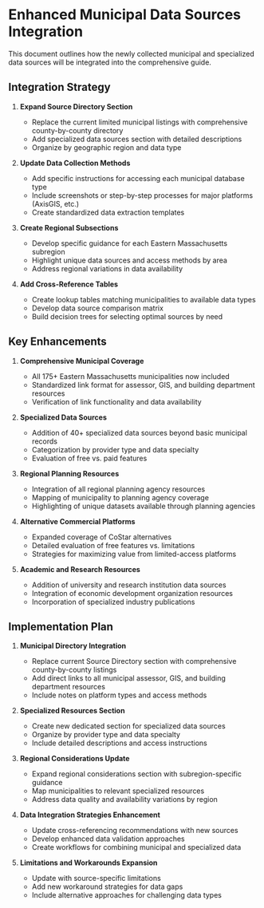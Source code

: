# Enhanced Municipal Data Sources Integration

This document outlines how the newly collected municipal and specialized data sources will be integrated into the comprehensive guide.

## Integration Strategy

1. **Expand Source Directory Section**
   - Replace the current limited municipal listings with comprehensive county-by-county directory
   - Add specialized data sources section with detailed descriptions
   - Organize by geographic region and data type

2. **Update Data Collection Methods**
   - Add specific instructions for accessing each municipal database type
   - Include screenshots or step-by-step processes for major platforms (AxisGIS, etc.)
   - Create standardized data extraction templates

3. **Create Regional Subsections**
   - Develop specific guidance for each Eastern Massachusetts subregion
   - Highlight unique data sources and access methods by area
   - Address regional variations in data availability

4. **Add Cross-Reference Tables**
   - Create lookup tables matching municipalities to available data types
   - Develop data source comparison matrix
   - Build decision trees for selecting optimal sources by need

## Key Enhancements

1. **Comprehensive Municipal Coverage**
   - All 175+ Eastern Massachusetts municipalities now included
   - Standardized link format for assessor, GIS, and building department resources
   - Verification of link functionality and data availability

2. **Specialized Data Sources**
   - Addition of 40+ specialized data sources beyond basic municipal records
   - Categorization by provider type and data specialty
   - Evaluation of free vs. paid features

3. **Regional Planning Resources**
   - Integration of all regional planning agency resources
   - Mapping of municipality to planning agency coverage
   - Highlighting of unique datasets available through planning agencies

4. **Alternative Commercial Platforms**
   - Expanded coverage of CoStar alternatives
   - Detailed evaluation of free features vs. limitations
   - Strategies for maximizing value from limited-access platforms

5. **Academic and Research Resources**
   - Addition of university and research institution data sources
   - Integration of economic development organization resources
   - Incorporation of specialized industry publications

## Implementation Plan

1. **Municipal Directory Integration**
   - Replace current Source Directory section with comprehensive county-by-county listings
   - Add direct links to all municipal assessor, GIS, and building department resources
   - Include notes on platform types and access methods

2. **Specialized Resources Section**
   - Create new dedicated section for specialized data sources
   - Organize by provider type and data specialty
   - Include detailed descriptions and access instructions

3. **Regional Considerations Update**
   - Expand regional considerations section with subregion-specific guidance
   - Map municipalities to relevant specialized resources
   - Address data quality and availability variations by region

4. **Data Integration Strategies Enhancement**
   - Update cross-referencing recommendations with new sources
   - Develop enhanced data validation approaches
   - Create workflows for combining municipal and specialized data

5. **Limitations and Workarounds Expansion**
   - Update with source-specific limitations
   - Add new workaround strategies for data gaps
   - Include alternative approaches for challenging data types
